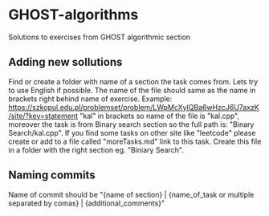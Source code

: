 # GHOST-algorithms
Solutions to exercises from GHOST algorithmic section


## Adding new sollutions
Find or create a folder with name of a section the task comes from. Lets try to use English if possible. The name of the file should same as the name in brackets right behind name of exercise. Example: https://szkopul.edu.pl/problemset/problem/LWpMcXylQBa6wHzcJ6U7axzK/site/?key=statement
"kal" in brackets so name of the file is "kal.cpp", moreover the task is from Binary search section so the full path is: "Binary Search/kal.cpp". If you find some tasks on other site like "leetcode" please create or add to a file called "moreTasks.md" link to this task. Create this file in a folder with the right section eg. "Biniary Search".

## Naming commits

Name of commit should be "{name of section} | {name_of_task or multiple separated by comas} | {additional_comments}"